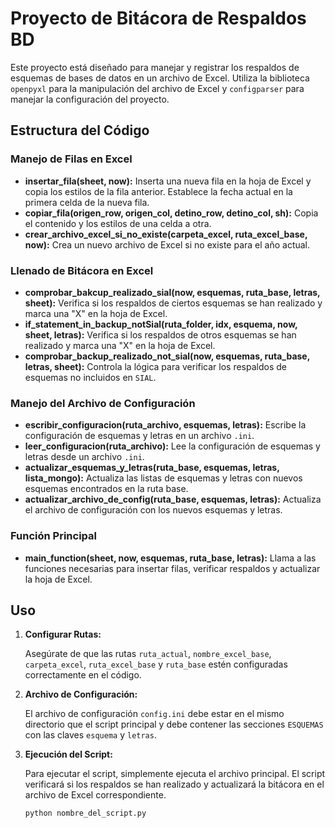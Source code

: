 # Proyecto de Bitácora de Respaldos BD

Este proyecto está diseñado para manejar y registrar los respaldos de esquemas de bases de datos en un archivo de Excel. Utiliza la biblioteca `openpyxl` para la manipulación del archivo de Excel y `configparser` para manejar la configuración del proyecto.

## Estructura del Código

### Manejo de Filas en Excel

- **insertar_fila(sheet, now):** Inserta una nueva fila en la hoja de Excel y copia los estilos de la fila anterior. Establece la fecha actual en la primera celda de la nueva fila.
- **copiar_fila(origen_row, origen_col, detino_row, detino_col, sh):** Copia el contenido y los estilos de una celda a otra.
- **crear_archivo_excel_si_no_existe(carpeta_excel, ruta_excel_base, now):** Crea un nuevo archivo de Excel si no existe para el año actual.

### Llenado de Bitácora en Excel

- **comprobar_bakcup_realizado_sial(now, esquemas, ruta_base, letras, sheet):** Verifica si los respaldos de ciertos esquemas se han realizado y marca una "X" en la hoja de Excel.
- **if_statement_in_backup_notSial(ruta_folder, idx, esquema, now, sheet, letras):** Verifica si los respaldos de otros esquemas se han realizado y marca una "X" en la hoja de Excel.
- **comprobar_backup_realizado_not_sial(now, esquemas, ruta_base, letras, sheet):** Controla la lógica para verificar los respaldos de esquemas no incluidos en `SIAL`.

### Manejo del Archivo de Configuración

- **escribir_configuracion(ruta_archivo, esquemas, letras):** Escribe la configuración de esquemas y letras en un archivo `.ini`.
- **leer_configuracion(ruta_archivo):** Lee la configuración de esquemas y letras desde un archivo `.ini`.
- **actualizar_esquemas_y_letras(ruta_base, esquemas, letras, lista_mongo):** Actualiza las listas de esquemas y letras con nuevos esquemas encontrados en la ruta base.
- **actualizar_archivo_de_config(ruta_base, esquemas, letras):** Actualiza el archivo de configuración con los nuevos esquemas y letras.

### Función Principal

- **main_function(sheet, now, esquemas, ruta_base, letras):** Llama a las funciones necesarias para insertar filas, verificar respaldos y actualizar la hoja de Excel.

## Uso

1. **Configurar Rutas:**

   Asegúrate de que las rutas `ruta_actual`, `nombre_excel_base`, `carpeta_excel`, `ruta_excel_base` y `ruta_base` estén configuradas correctamente en el código.

2. **Archivo de Configuración:**

   El archivo de configuración `config.ini` debe estar en el mismo directorio que el script principal y debe contener las secciones `ESQUEMAS` con las claves `esquema` y `letras`.

3. **Ejecución del Script:**

   Para ejecutar el script, simplemente ejecuta el archivo principal. El script verificará si los respaldos se han realizado y actualizará la bitácora en el archivo de Excel correspondiente.

   ```python
   python nombre_del_script.py

